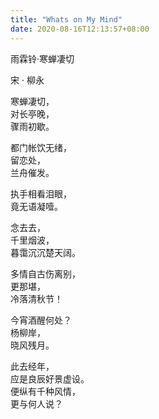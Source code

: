 ```yaml
---
title: "Whats on My Mind"
date: 2020-08-16T12:13:57+08:00
---
```


雨霖铃·寒蝉凄切 

宋 · 柳永

寒蝉凄切，   
对长亭晚，   
骤雨初歇。  
 
都门帐饮无绪，   
留恋处，   
兰舟催发。   

执手相看泪眼，   
竟无语凝噎。   

念去去，   
千里烟波，   
暮霭沉沉楚天阔。   

多情自古伤离别，   
更那堪，   
冷落清秋节！   

今宵酒醒何处？   
杨柳岸，   
晓风残月。   

此去经年，   
应是良辰好景虚设。   
便纵有千种风情，   
更与何人说？
